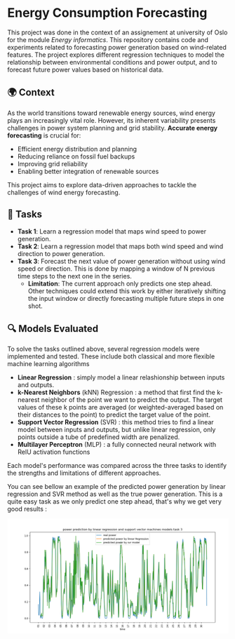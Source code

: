 # Energy Consumption Forecasting

This project was done in the context of an assignement at university of Oslo for the module *Energy informatics*. This repository contains code and experiments related to forecasting power generation based on wind-related features. The project explores different regression techniques to model the relationship between environmental conditions and power output, and to forecast future power values based on historical data.

## 🌍 Context

As the world transitions toward renewable energy sources, wind energy plays an increasingly vital role. However, its inherent variability presents challenges in power system planning and grid stability. **Accurate energy forecasting** is crucial for:

- Efficient energy distribution and planning  
- Reducing reliance on fossil fuel backups  
- Improving grid reliability  
- Enabling better integration of renewable sources  

This project aims to explore data-driven approaches to tackle the challenges of wind energy forecasting.

## 🧠 Tasks

- **Task 1**: Learn a regression model that maps wind speed to power generation.
- **Task 2**: Learn a regression model that maps both wind speed and wind direction to power generation.
- **Task 3**: Forecast the next value of power generation without using wind speed or direction. This is done by mapping a window of N previous time steps to the next one in the series.  
  - **Limitation**: The current approach only predicts one step ahead. Other techniques could extend this work by either iteratively shifting the input window or directly forecasting multiple future steps in one shot.
  

## 🔍 Models Evaluated

To solve the tasks outlined above, several regression models were implemented and tested. These include both classical and more flexible machine learning algorithms
- **Linear Regression** : simply model a linear relashionship between inputs and outputs. 
- **k-Nearest Neighbors** (kNN) Regression : a method that first find the k-nearest neighbor of the point we want to predict the output. The target values of these k points are averaged (or weighted-averaged based on their distances to the point) to predict the target value of the point.
- **Support Vector Regression** (SVR) : this method tries to find a linear model between inputs and outputs, but unlike linear regression, only points outside a tube of predefined width are penalized. 
- **Multilayer Perceptron** (MLP) : a fully connected neural network with RelU activation functions

Each model's performance was compared across the three tasks to identify the strengths and limitations of different approaches.

You can see bellow an example of the predicted power generation by linear regression and SVR method as well as the true power generation. This is a quite easy task as we only predict one step ahead, that's why we get very good results :

![img](powerPredictionTask3SVRLR.PNG) 


